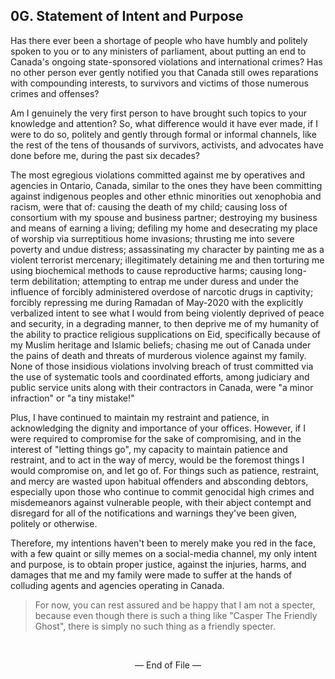 ## 0G. Statement of Intent and Purpose

Has there ever been a shortage of people who have humbly and politely spoken to you or to any ministers of parliament, about putting an end to Canada's ongoing state-sponsored violations and international crimes? Has no other person ever gently notified you that Canada still owes reparations with compounding interests, to survivors and victims of those numerous crimes and offenses? 

Am I genuinely the very first person to have brought such topics to your knowledge and attention? So, what difference would it have ever made, if I were to do so, politely and gently through formal or informal channels, like the rest of the tens of thousands of survivors, activists, and advocates have done before me, during the past six decades? 

The most egregious violations committed against me by operatives and agencies in Ontario, Canada, similar to the ones they have been committing against indigenous peoples and other ethnic minorities out xenophobia and racism, were that of: causing the death of my child; causing loss of consortium with my spouse and business partner; destroying my business and means of earning a living; defiling my home and desecrating my place of worship via surreptitious home invasions; thrusting me into severe poverty and undue distress; assassinating my character by painting me as a violent terrorist mercenary; illegitimately detaining me and then torturing me using biochemical methods to cause reproductive harms; causing long-term debilitation; attempting to entrap me under duress and under the influence of forcibly administered overdose of narcotic drugs in captivity; forcibly repressing me during Ramadan of May-2020 with the explicitly verbalized intent to see what I would from being violently deprived of peace and security, in a degrading manner, to then deprive me of my humanity of the ability to practice religious supplications on Eid, specifically because of my Muslim heritage and Islamic beliefs; chasing me out of Canada under the pains of death and threats of murderous violence against my family. None of those insidious violations involving breach of trust committed via the use of systematic tools and coordinated efforts, among judiciary and public service units along with their contractors in Canada, were "a minor infraction" or "a tiny mistake!"   

Plus, I have continued to maintain my restraint and patience, in acknowledging the dignity and importance of your offices. However, if I were required to compromise for the sake of compromising, and in the interest of "letting things go", my capacity to maintain patience and restraint, and to act in the way of mercy, would be the foremost things I would compromise on, and let go of. For things such as patience, restraint, and mercy are wasted upon habitual offenders and absconding debtors, especially upon those who continue to commit genocidal high crimes and misdemeanors against vulnerable people, with their abject contempt and disregard for all of the notifications and warnings they've been given, politely or otherwise.  

Therefore, my intentions haven't been to merely make you red in the face, with a few quaint or silly memes on a social-media channel, my only intent and purpose, is to obtain proper justice, against the injuries, harms, and damages that me and my family were made to suffer at the hands of colluding agents and agencies operating in Canada. 

>For now, you can rest assured and be happy that I am not a specter, because even though there is such a thing like "Casper The Friendly Ghost", there is simply no such thing as a friendly specter. 

<br>

<p align="center">
— End of File —
</p>